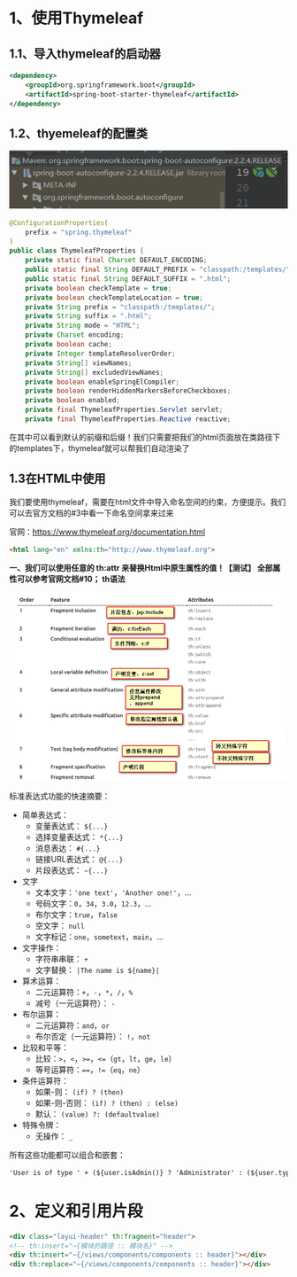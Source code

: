 # 1、使用Thymeleaf

## 1.1、导入thymeleaf的启动器

~~~xml
<dependency>
    <groupId>org.springframework.boot</groupId>
    <artifactId>spring-boot-starter-thymeleaf</artifactId>
</dependency>
~~~

## 1.2、thyemeleaf的配置类

![image-20200218200616530](./Thymeleaf语法.assets/image-20200218200616530.png)

~~~java
@ConfigurationProperties(
    prefix = "spring.thymeleaf"
)
public class ThymeleafProperties {
    private static final Charset DEFAULT_ENCODING;
    public static final String DEFAULT_PREFIX = "classpath:/templates/";
    public static final String DEFAULT_SUFFIX = ".html";
    private boolean checkTemplate = true;
    private boolean checkTemplateLocation = true;
    private String prefix = "classpath:/templates/";
    private String suffix = ".html";
    private String mode = "HTML";
    private Charset encoding;
    private boolean cache;
    private Integer templateResolverOrder;
    private String[] viewNames;
    private String[] excludedViewNames;
    private boolean enableSpringElCompiler;
    private boolean renderHiddenMarkersBeforeCheckboxes;
    private boolean enabled;
    private final ThymeleafProperties.Servlet servlet;
    private final ThymeleafProperties.Reactive reactive;
~~~

在其中可以看到默认的前缀和后缀！我们只需要把我们的html页面放在类路径下的templates下，thymeleaf就可以帮我们自动渲染了

## 1.3在HTML中使用

我们要使用thymeleaf，需要在html文件中导入命名空间的约束，方便提示。我们可以去官方文档的#3中看一下命名空间拿来过来

官网：https://www.thymeleaf.org/documentation.html

```html
<html lang="en" xmlns:th="http://www.thymeleaf.org">
```

**一、我们可以使用任意的 th:attr 来替换Html中原生属性的值！【测试】 全部属性可以参考官网文档#10； th语法**

![img](./Thymeleaf语法.assets/thymeleaf.png)

标准表达式功能的快速摘要：

- 简单表达式：
  - 变量表达式： `${...}`
  - 选择变量表达式： `*{...}`
  - 消息表达： `#{...}`
  - 链接URL表达式： `@{...}`
  - 片段表达式： `~{...}`
- 文字
  - 文本文字：`'one text'`，`'Another one!'`，...
  - 号码文字：`0`，`34`，`3.0`，`12.3`，...
  - 布尔文字：`true`，`false`
  - 空文字： `null`
  - 文字标记：`one`，`sometext`，`main`，...
- 文字操作：
  - 字符串串联： `+`
  - 文字替换： `|The name is ${name}|`
- 算术运算：
  - 二元运算符：`+`，`-`，`*`，`/`，`%`
  - 减号（一元运算符）： `-`
- 布尔运算：
  - 二元运算符：`and`，`or`
  - 布尔否定（一元运算符）： `!`，`not`
- 比较和平等：
  - 比较：`>`，`<`，`>=`，`<=`（`gt`，`lt`，`ge`，`le`）
  - 等号运算符：`==`，`!=`（`eq`，`ne`）
- 条件运算符：
  - 如果-则： `(if) ? (then)`
  - 如果-则-否则： `(if) ? (then) : (else)`
  - 默认： `(value) ?: (defaultvalue)`
- 特殊令牌：
  - 无操作： `_`

所有这些功能都可以组合和嵌套：

```html
'User is of type ' + (${user.isAdmin()} ? 'Administrator' : (${user.type} ?: 'Unknown'))
```

# 2、定义和引用片段

~~~html
<div class="layui-header" th:fragment="header">
<!-- th:insert="~{模块的路径 :: 模块名}" -->
<div th:insert="~{/views/components/components :: header}"></div>
<div th:replace="~{/views/components/components :: header}"></div>
~~~


